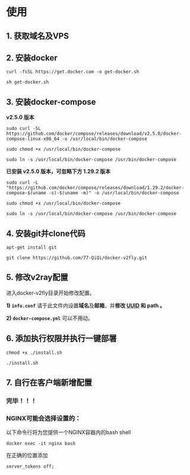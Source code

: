 # 使用

## 1. 获取域名及VPS


## 2. 安装docker

```
curl -fsSL https://get.docker.com -o get-docker.sh

sh get-docker.sh
```


## 3. 安装docker-compose
**v2.5.0 版本**
```
sudo curl -SL https://github.com/docker/compose/releases/download/v2.5.0/docker-compose-linux-x86_64 -o /usr/local/bin/docker-compose

sudo chmod +x /usr/local/bin/docker-compose

sudo ln -s /usr/local/bin/docker-compose /usr/bin/docker-compose
```
**已安装 v2.5.0 版本，可忽略下方 1.29.2 版本**
```
sudo curl -L "https://github.com/docker/compose/releases/download/1.29.2/docker-compose-$(uname -s)-$(uname -m)" -o /usr/local/bin/docker-compose

sudo chmod +x /usr/local/bin/docker-compose

sudo ln -s /usr/local/bin/docker-compose /usr/bin/docker-compose
```


## 4. 安装git并clone代码

```
apt-get install git

git clone https://github.com/77-QiQi/docker-v2fly.git
```


## 5. 修改v2ray配置

进入docker-v2fly目录开始修改配置。

**1) `info.conf`** 请于此文件内设置**域名**及**邮箱**，并**修改 <a href="https://www.uuidgenerator.net/" target="_blank">UUID</a> 和 path 。**

**2) `docker-compose.yml`** 可以不用动。


## 6. 添加执行权限并执行一键部署

```
chmod +x ./install.sh

./install.sh
```


## 7. 自行在客户端新增配置

### 完毕！！！



### NGINX可能会选择设置的：

以下命令行将为您提供一个NGINX容器内的bash shell
```
docker exec -it nginx bash
```

在正确的位置添加
```
server_tokens off;
```
